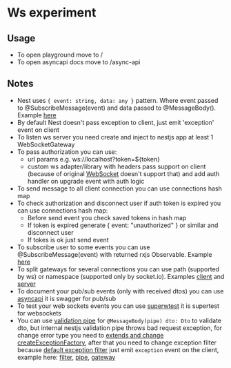 # Ws experiment

## Usage

- To open playground move to /
- To open asyncapi docs move to /async-api

## Notes

- Nest uses `{ event: string, data: any }` pattern. Where event passed to @SubscribeMessage(event) and data passed to @MessageBody(). Example [here](/src/hi/hi.gateway.ts)
- By default Nest doesn't pass exception to client, just emit 'exception' event on client
- To listen ws server you need create and inject to nestjs app at least 1 WebSocketGateway
- To pass authorization you can use:
  - url params e.g. ws://localhost?token=${token}
  - custom ws adapter/library with headers pass support on client (because of original [WebSocket](https://developer.mozilla.org/en-US/docs/Web/API/WebSocket/WebSocket) doesn't support that) and add auth handler on upgrade event with auth logic
- To send message to all client connection you can use connections hash map
- To check authorization and disconnect user if auth token is expired you can use connections hash map:
  - Before send event you check saved tokens in hash map
  - If token is expired generate { event: "unauthorized" } or similar and disconnect user
  - If tokes is ok just send event
- To subscribe user to some events you can use @SubscribeMessage(event) with returned rxjs Observable. Example [here](/src/ping/ping.gateway.ts)
- To split gateways for several connections you can use path (supported by ws) or namespace (supported only by socket.io). Examples [client](/public/index.html) and [server](/src/ping/ping.gateway.ts)
- To document your pub/sub events (only with received dtos) you can use [asyncapi](https://www.npmjs.com/package/nestjs-asyncapi) it is swagger for pub/sub
- To test your web sockets events you can use [superwtest](https://www.npmjs.com/package/superwstest) it is supertest for websockets
- You can use [validation pipe](https://docs.nestjs.com/websockets/pipes) for `@MessageBody(pipe) dto: Dto` to validate dto, but internal nestjs validation pipe throws bad request exception, for change error type you need to [extends and change createExceptionFactory](https://stackoverflow.com/a/71016349), after that you need to change exception filter because [default exception filter](https://docs.nestjs.com/websockets/exception-filters) just emit `exception` event on the client, example here: [filter](/src/ws/ws-exception.filter.ts), [pipe](/src/ws/ws-validation.pipe.ts), [gateway](/src/ws/ws.gateway.ts)
